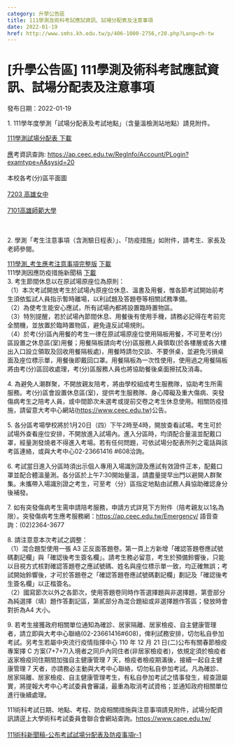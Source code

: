 ```yaml
---
category: 升學公告區
title: 111學測及術科考試應試資訊、試場分配表及注意事項
date: 2022-01-19
href: http://www.smhs.kh.edu.tw/p/406-1000-2756,r20.php?Lang=zh-tw
---
```


# [升學公告區] 111學測及術科考試應試資訊、試場分配表及注意事項

發布日期：2022-01-19

<div><div></div><div><p>1. <span><span>111學年度學測「試場分配表及考試地點」（含量溫檢測站地點）</span></span>請見附件。<div><a href=https://www.chgsh.chc.edu.tw/wp-content/uploads/sites/46/2022/01/111%E5%AD%B8%E6%B8%AC%E8%A9%A6%E5%A0%B4%E5%88%86%E9%85%8D%E8%A1%A8.pdf>111學測試場分配表</a><a href=https://www.smhs.kh.edu.tw/var/file/0/1000/attach/40/pta_2405_276576_80121.pdf> <span><span>下載</span></span><br> <br> 應</a>考資訊查詢: <a href=https://ap.ceec.edu.tw/RegInfo/Account/PLogin?examtype=A&sysid=20>https://ap.ceec.edu.tw/RegInfo/Account/PLogin?examtype=A&sysid=20</a><br><br><span></span>本校各考(分)區平面圖 <br><br><a href=https://www.smhs.kh.edu.tw/var/file/0/1000/attach/40/pta_2412_8416534_80603.pdf><span>7203 高雄女中</span></a><br>  <br><a href=https://www.ceec.edu.tw/files/file_pool/1/0M012657287651808746/7101_%E9%AB%98%E5%B8%AB%E5%A4%A7.pdf><span>7101高雄師範大學</span></a><br><br><br><p>2. <span><span>學測「考生注意事項（含測驗日程表）」、「防疫措施」如附件</span></span>，請考生、家長及老師參閱。<div><a href=https://www.chgsh.chc.edu.tw/wp-content/uploads/sites/46/2022/01/111%E5%AD%B8%E6%B8%AC_%E8%80%83%E7%94%9F%E6%87%89%E8%80%83%E6%B3%A8%E6%84%8F%E4%BA%8B%E9%A0%85%E5%AE%8C%E6%95%B4%E7%89%88.pdf><span>111學測_考生應考注意事項完整版</span></a> <a href=https://www.smhs.kh.edu.tw/var/file/0/1000/attach/40/pta_2406_9410665_80122.pdf><span><span>下載</span></span></a></div><div><span>111學測因應防疫措施新聞稿 </span><a href=https://www.smhs.kh.edu.tw/var/file/0/1000/attach/40/pta_2407_3282803_80122.pdf><span><span>下載</span></span></a><span></span></div><div><span><span>3. </span></span><span><span><span>考生節間休息以在原試場原座位為原則</span></span></span><span><span>：</span></span><br><span><span>（1）</span></span><span><span><span>本次考試開放考生於試場內原座位休息、溫書及用餐，惟各節考試開始前考生須依監試人員指示暫時離場，以利試題及答題卷等相關試務準備。</span></span></span><br><span>（2）為使考生能安心應試，所有試場內都將設置臨時置物區。</span><br><span><span>（3）特別提醒，</span></span><span><span><span>若於試場內節間休息、用餐後有使用手機，請務必記得在考前完全關機，並放置於臨時置物區，避免違反試場規則</span></span></span><span><span>。</span></span><br><span>（4）於考(分)區內用餐的考生一律在原試場原座位使用隔板用餐，不可至考(分)區設置之休息區(室)用餐；用餐隔板請向考(分)區服務人員領取(於各樓層或各大樓出入口設立領取及回收用餐隔板處)，用餐時請勿交談、不要併桌，並避免污損桌面及座位標示單，用餐後即戴回口罩。用餐隔板為一次性使用，使用過之用餐隔板將由考(分)區回收處理，考(分)區服務人員也將協助餐後桌面擦拭及消毒。</span></div></div><p><span>4. 為避免人潮群聚，不開放親友陪考，將由學校組成考生服務隊，協助考生所需服務。考(分)區會設置休息區(室)，提供考生服務隊、身心障礙及重大傷病、突發傷病考生之陪考人員，或中間節次未選考或提前交卷之考生休息使用。相關防疫措施，請留意大考中心網站(</span><a href=https://www.ceec.edu.tw/>https://www.ceec.edu.tw</a><span>)公告。</span><p>5. <span><span>各分區考場學校將於1月20日（四）下午2時至4時，開放查看試場。</span></span>考生可於試場外查看座位安排，不開放進入試場內。進入分區時，均須配合量溫並配戴口罩，經量測發燒者不得進入考場。若有任何問題，可依試場分配表所列之電話與該考區連絡，或與大考中心02-23661416 #608洽詢。<p><span><span>6. </span></span><span><span><span>考試當日進入分區時須出示個人專用入場識別證及應試有效證件正本，配戴口罩並配合體溫量測。各分區於上午7:30開始量溫，請盡量提早出門以避開人群聚集。未攜帶入場識別證之考生，可至考（分）區指定地點由試務人員協助確認身分後補發</span>。</span></span><p>7. <span><span>如有突發傷病考生需申請陪考服務，申請方式詳見下方附件</span></span>（陪考親友以1名為限）。突發傷病考生應考服務網：<a href=https://ap.ceec.edu.tw/Emergency/>https://ap.ceec.edu.tw/Emergency/</a> 語音查詢：(02)2364-3677<p><span><span>8.</span></span><span><span><span> 請注意意本次考試之調整</span></span></span><span><span>：</span><br> <span></span></span><span><span>（1）混合題型使用一張 A3 正反面答題卷。第一頁上方新增「確認答題卷應試號碼劃記欄」與「確認後考生簽名欄」。請考生務必留意，考生於預備鈴響後，只能以目視方式核對確認答題卷之應試號碼、姓名與座位標示單一致，均正確無誤；考試開始鈴響後，才可於答題卷之「確認答題卷應試號碼劃記欄」劃記及「確認後考生簽名欄」以正楷簽名。</span><br> <span></span></span><span><span>（2）國寫節次以外之各節次，使用答題卷同時作答選擇題與非選擇題，第壹部分為純選擇（填）題作答劃記區，第貳部分為</span></span><span>混合題組或非選擇題作答區；發放時會對折為A4 大小。</span><p><span><span></span></span><span><span>9. </span></span><span><span><span>若考生接獲政府相關單位通知為確診、居家隔離、居家檢疫、自主健康管理者，請立即與大考中心聯絡(02-23661416#608)，俾利試務安排，切勿私自參加考試。</span></span></span><span><span>另考生若屬中央流行疫情指揮中心 110 年 12 月 21 日(二)公布有關春節檢疫專案擇 C 方案(7+7+7)入境者之同戶內同住者(非居家檢疫者)，依規定須於檢疫者返家檢疫同住期間加強自主健康管理 7 天，檢疫者檢疫期滿後，接續一起自主健康管理 7 天者，亦請務必主動與大考中心聯絡，切勿私自參加考試。</span></span><span><span><span>凡為確診、居家隔離、居家檢疫、自主健康管理考生，有私自參加考試之情事發生，經查證屬實，將提報大考中心考試委員會審議，最重為取消考試資格；並通知政府相關單位進行後續處理。</span></span></span><p><span>111術科考試日期、地點、考程、防疫相關措施與注意事項請見附件，試場分配資訊請逕上大學術科考試委員會聯合會網站查詢。</span><a href=https://www.cape.edu.tw/>https://www.cape.edu.tw/</a>  <br> <br> <a href=https://www.smhs.kh.edu.tw/var/file/0/1000/attach/40/pta_2408_8105943_80122.pdf>111術科新聞稿-公布考試試場分配表及防疫事項r-1</a><br>  </div></div>

